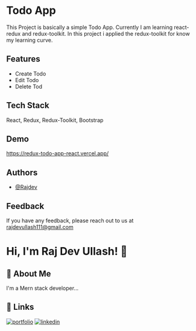 
# Todo App

This Project is basically a simple Todo App. Currently I am learning react-redux and redux-toolkit.
In this project i applied the redux-toolkit for know my learning curve.


## Features

- Create Todo
- Edit Todo
- Delete Tod



## Tech Stack

React, Redux, Redux-Toolkit, Bootstrap




## Demo

https://redux-todo-app-react.vercel.app/


## Authors

- [@Rajdev](https://www.github.com/Rajdev-ullash)


## Feedback

If you have any feedback, please reach out to us at rajdevullash111@gmail.com


# Hi, I'm Raj Dev Ullash! 👋


## 🚀 About Me
I'm a Mern stack developer...


## 🔗 Links
[![portfolio](https://img.shields.io/badge/my_portfolio-000?style=for-the-badge&logo=ko-fi&logoColor=white)](https://raj-dev-ullash.web.app/)
[![linkedin](https://img.shields.io/badge/linkedin-0A66C2?style=for-the-badge&logo=linkedin&logoColor=white)](https://www.linkedin.com/in/raj-dev-ullash-831512203/)


